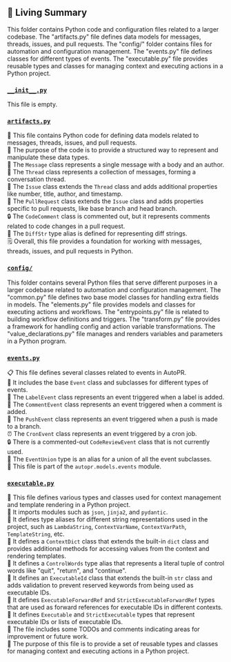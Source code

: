 

<!-- Living README Summary -->
## 🌳 Living Summary

This folder contains Python code and configuration files related to a larger codebase. The "artifacts.py" file defines data models for messages, threads, issues, and pull requests. The "config/" folder contains files for automation and configuration management. The "events.py" file defines classes for different types of events. The "executable.py" file provides reusable types and classes for managing context and executing actions in a Python project.


### [`__init__.py`](https://github.com/raphael-francis/AutoPR-internal/blob/03521e243e018b61236da467e94d47d89783b5e6/./autopr/models/__init__.py)

This file is empty.  


### [`artifacts.py`](https://github.com/raphael-francis/AutoPR-internal/blob/03521e243e018b61236da467e94d47d89783b5e6/./autopr/models/artifacts.py)

📄 This file contains Python code for defining data models related to messages, threads, issues, and pull requests.  
📝 The purpose of the code is to provide a structured way to represent and manipulate these data types.  
💬 The `Message` class represents a single message with a body and an author.  
🧵 The `Thread` class represents a collection of messages, forming a conversation thread.  
🔢 The `Issue` class extends the `Thread` class and adds additional properties like number, title, author, and timestamp.  
🔀 The `PullRequest` class extends the `Issue` class and adds properties specific to pull requests, like base branch and head branch.  
🔒 The `CodeComment` class is commented out, but it represents comments related to code changes in a pull request.  
📝 The `DiffStr` type alias is defined for representing diff strings.  
🗒️ Overall, this file provides a foundation for working with messages, threads, issues, and pull requests in Python.  


### [`config/`](https://github.com/raphael-francis/AutoPR-internal/blob/03521e243e018b61236da467e94d47d89783b5e6/./autopr/models/config)

This folder contains several Python files that serve different purposes in a larger codebase related to automation and configuration management. The "common.py" file defines two base model classes for handling extra fields in models. The "elements.py" file provides models and classes for executing actions and workflows. The "entrypoints.py" file is related to building workflow definitions and triggers. The "transform.py" file provides a framework for handling config and action variable transformations. The "value_declarations.py" file manages and renders variables and parameters in a Python program.  


### [`events.py`](https://github.com/raphael-francis/AutoPR-internal/blob/03521e243e018b61236da467e94d47d89783b5e6/./autopr/models/events.py)

📋 This file defines several classes related to events in AutoPR.    
🔧 It includes the base `Event` class and subclasses for different types of events.    
🔖 The `LabelEvent` class represents an event triggered when a label is added.    
💬 The `CommentEvent` class represents an event triggered when a comment is added.    
📝 The `PushEvent` class represents an event triggered when a push is made to a branch.    
⏰ The `CronEvent` class represents an event triggered by a cron job.    
🔒 There is a commented-out `CodeReviewEvent` class that is not currently used.    
🔀 The `EventUnion` type is an alias for a union of all the event subclasses.    
📄 This file is part of the `autopr.models.events` module.  


### [`executable.py`](https://github.com/raphael-francis/AutoPR-internal/blob/03521e243e018b61236da467e94d47d89783b5e6/./autopr/models/executable.py)

📝 This file defines various types and classes used for context management and template rendering in a Python project.  
📝 It imports modules such as `json`, `jinja2`, and `pydantic`.  
📝 It defines type aliases for different string representations used in the project, such as `LambdaString`, `ContextVarName`, `ContextVarPath`, `TemplateString`, etc.  
📝 It defines a `ContextDict` class that extends the built-in `dict` class and provides additional methods for accessing values from the context and rendering templates.  
📝 It defines a `ControlWords` type alias that represents a literal tuple of control words like "quit", "return", and "continue".  
📝 It defines an `ExecutableId` class that extends the built-in `str` class and adds validation to prevent reserved keywords from being used as executable IDs.  
📝 It defines `ExecutableForwardRef` and `StrictExecutableForwardRef` types that are used as forward references for executable IDs in different contexts.  
📝 It defines `Executable` and `StrictExecutable` types that represent executable IDs or lists of executable IDs.  
📝 The file includes some TODOs and comments indicating areas for improvement or future work.  
📝 The purpose of this file is to provide a set of reusable types and classes for managing context and executing actions in a Python project.  

<!-- Living README Summary -->